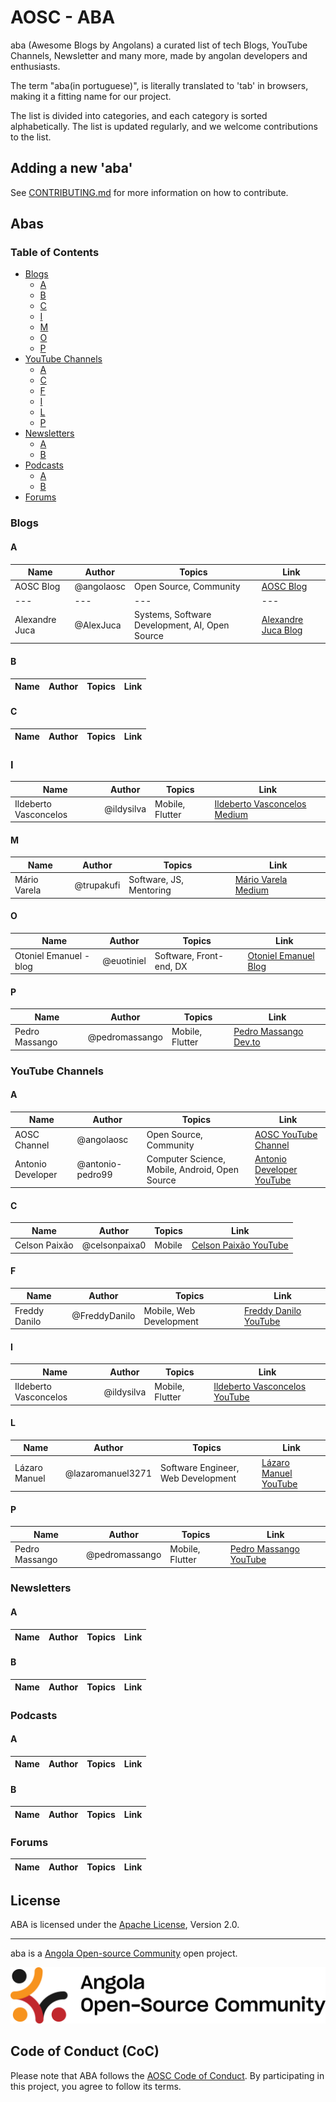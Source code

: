# AOSC - ABA

aba (Awesome Blogs by Angolans) a curated list of tech Blogs, YouTube Channels, Newsletter and many more, made by angolan developers and enthusiasts.

The term "aba(in portuguese)", is literally translated to 'tab' in browsers, making it a fitting name for our project.

The list is divided into categories, and each category is sorted alphabetically.
The list is updated regularly, and we welcome contributions to the list.

## Adding a new 'aba'

See [CONTRIBUTING.md](./CONTRIBUTING.md) for more information on how to contribute.

## Abas

### Table of Contents

- [Blogs](#blogs)
  - [A](#a)
  - [B](#b)
  - [C](#c)
  - [I](#i)
  - [M](#m)
  - [O](#o)
  - [P](#p)
- [YouTube Channels](#youtube-channels)
  - [A](#a-1)
  - [C](#c-1)
  - [F](#f)
  - [I](#i-1)
  - [L](#l)
  - [P](#p-1)
- [Newsletters](#newsletters)
  - [A](#a-2)
  - [B](#b-2)
- [Podcasts](#podcasts)
  - [A](#a-3)
  - [B](#b)
- [Forums](#forums)

### Blogs

#### A

| Name           | Author     | Topics                                         | Link                                  |
| -------------- | ---------- | ---------------------------------------------- | ------------------------------------- |
| AOSC Blog      | @angolaosc | Open Source, Community                         | [AOSC Blog](https://blog.angolaosc.org) |
| ---            | ---        | ---                                            | ---                                   |
| Alexandre Juca | @AlexJuca  | Systems, Software Development, AI, Open Source | [Alexandre Juca Blog](https://0xffa4.com) |

#### B

| Name | Author | Topics | Link |
| ---- | ------ | ------ | ---- |

#### C

| Name | Author | Topics | Link |
| ---- | ------ | ------ | ---- |

### I
| Name                  | Author     | Topics          | Link                                                |
| --------------------- | ---------- | --------------- | --------------------------------------------------- |
| Ildeberto Vasconcelos | @ildysilva | Mobile, Flutter | [Ildeberto Vasconcelos Medium](https://ildysilva.medium.com/) |

#### M

| Name         | Author     | Topics                 | Link                                                      |
| ------------ | ---------- | ---------------------- | --------------------------------------------------------- |
| Mário Varela | @trupakufi | Software, JS, Mentoring | [Mário Varela Medium](https://mariovarela99.medium.com/) |

#### O

| Name                   | Author     | Topics                  | Link                                           |
| ---------------------- | ---------- | ----------------------- | ---------------------------------------------- |
| Otoniel Emanuel - blog | @euotiniel | Software, Front-end, DX | [Otoniel Emanuel Blog](https://euotiniel.com/blog) |

#### P

| Name           | Author         | Topics          | Link                                             |
| -------------- | -------------- | --------------- | ------------------------------------------------ |
| Pedro Massango | @pedromassango | Mobile, Flutter | [Pedro Massango Dev.to](https://dev.to/pedromassango) |

### YouTube Channels

#### A

| Name              | Author           | Topics                                         | Link                                                   |
| ----------------- | ---------------- | ---------------------------------------------- | ------------------------------------------------------ |
| AOSC Channel      | @angolaosc       | Open Source, Community                         | [AOSC YouTube Channel](https://www.youtube.com/@angolaosc) |
| Antonio Developer | @antonio-pedro99 | Computer Science, Mobile, Android, Open Source | [Antonio Developer YouTube](https://www.youtube.com/@antdev010) |

#### C

| Name          | Author        | Topics | Link                                                      |
| ------------- | ------------- | ------ | --------------------------------------------------------- |
| Celson Paixão | @celsonpaixa0 | Mobile | [Celson Paixão YouTube](http://www.youtube.com/@celsonpaixa0) |

#### F

| Name          | Author        | Topics                  | Link                                                  |
| ------------- | ------------- | ----------------------- | ----------------------------------------------------- |
| Freddy Danilo | @FreddyDanilo | Mobile, Web Development | [Freddy Danilo YouTube](https://www.youtube.com/@FreddyDanilo) |

#### I
| Name                  | Author     | Topics          | Link                                                    |
| --------------------- | ---------- | --------------- | ------------------------------------------------------- |
| Ildeberto Vasconcelos | @ildysilva | Mobile, Flutter | [Ildeberto Vasconcelos YouTube](https://www.youtube.com/@ildebertov) |

#### L

| Name          | Author            | Topics                             | Link                                                            |
| --------------| ----------------- | ---------------------------------- | --------------------------------------------------------------- |
| Lázaro Manuel | @lazaromanuel3271 | Software Engineer, Web Development | [Lázaro Manuel YouTube](https://www.youtube.com/@lazaromanuel3271) |

#### P

| Name           | Author         | Topics          | Link                                                   |
| -------------- | -------------- | --------------- | ------------------------------------------------------ |
| Pedro Massango | @pedromassango | Mobile, Flutter | [Pedro Massango YouTube](https://www.youtube.com/@pedromassango) |

### Newsletters

#### A

| Name | Author | Topics | Link |
| ---- | ------ | ------ | ---- |

#### B

| Name | Author | Topics | Link |
| ---- | ------ | ------ | ---- |

### Podcasts

#### A

| Name | Author | Topics | Link |
| ---- | ------ | ------ | ---- |

#### B

| Name | Author | Topics | Link |
| ---- | ------ | ------ | ---- |

### Forums

| Name | Author | Topics | Link |
| ---- | ------ | ------ | ---- |

## License

ABA is licensed under the [Apache License](./LICENSE), Version 2.0.

---

aba is a <a href="http://github.com/angolaosc">Angola Open-source Community</a> open project.

![Angola Open-source Community](https://raw.githubusercontent.com/angolaosc/.github/main/logo/aosc.png)

## Code of Conduct (CoC)

Please note that ABA follows the [AOSC Code of Conduct](https://github.com/angolaosc/.github/blob/main/CODE_OF_CONDUCT.md).
By participating in this project, you agree to follow its terms.
